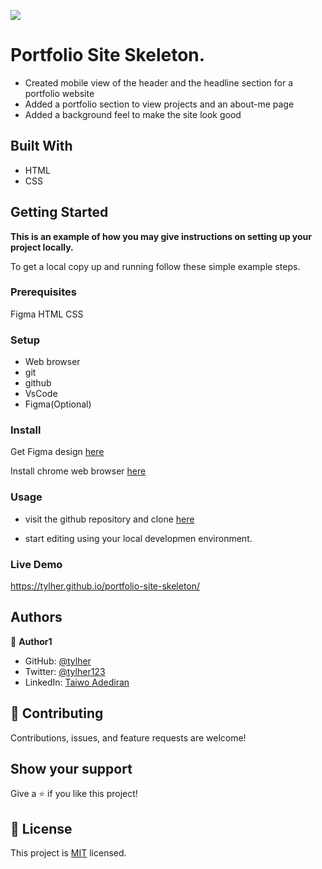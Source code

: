 ![](https://img.shields.io/badge/Microverse-blueviolet)

# Portfolio Site Skeleton.

- Created mobile view of the header and the headline section for a portfolio website
- Added a portfolio section to view projects and an about-me page
- Added a background feel to make the site look good

## Built With

- HTML
- CSS

## Getting Started

**This is an example of how you may give instructions on setting up your project locally.**

To get a local copy up and running follow these simple example steps.

### Prerequisites

Figma
HTML
CSS

### Setup

- Web browser
- git
- github
- VsCode
- Figma(Optional)

### Install

Get Figma design [here](https://www.figma.com/file/l7SqJ3ZfkAKih9sFxvWSR4/Microverse-Student-Project-1?node-id=0%3A1)

Install chrome web browser [here](https://www.google.com/chrome/?brand=CHBD&gclid=Cj0KCQiAxoiQBhCRARIsAPsvo-x1uykgg9kaxqBkRBz4WkrBWMJeGxeQBJrMtA8t3lU22e1y883KQy8aAtMNEALw_wcB&gclsrc=aw.ds)

### Usage

- visit the github repository and clone [here](https://github.com/tylher/hello-microverse)

- start editing using your local developmen environment.

### Live Demo

https://tylher.github.io/portfolio-site-skeleton/

## Authors

👤 **Author1**

- GitHub: [@tylher](https://github.com/tylher)
- Twitter: [@tylher123](https://twitter.com/tylher123)
- LinkedIn: [Taiwo Adediran](https://www.linkedin.com/in/taiwo-adediran-327654127/)

## 🤝 Contributing

Contributions, issues, and feature requests are welcome!

## Show your support

Give a ⭐️ if you like this project!

## 📝 License

This project is [MIT](./MIT.md) licensed.
